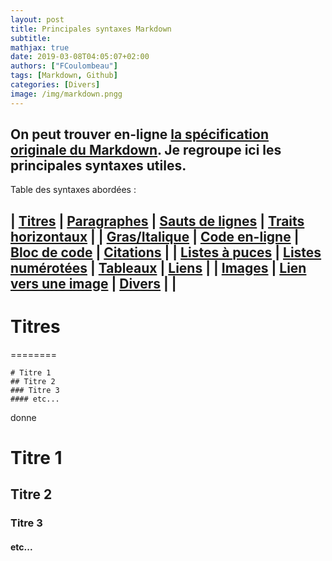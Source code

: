 ```yaml
---
layout: post
title: Principales syntaxes Markdown
subtitle: 
mathjax: true
date: 2019-03-08T04:05:07+02:00
authors: ["FCoulombeau"]
tags: [Markdown, Github]
categories: [Divers]
image: /img/markdown.pngg
---
```


On peut trouver en-ligne [la spécification originale du Markdown](https://daringfireball.net/projects/markdown/). Je regroupe ici les principales syntaxes utiles.
------

Table des syntaxes abordées :

| [Titres](#titres) | [Paragraphes](#paragraphes) | [Sauts de lignes](#sauts-de-lignes) | [Traits horizontaux](#traits-horizontaux) |
| [Gras/Italique](#gras-italique) | [Code en-ligne](#code-en-ligne) | [Bloc de code](#bloc-de-code) | [Citations](#citations) |
| [Listes à puces](#listes-à-puces) | [Listes numérotées](#listes-numérotées) | [Tableaux](#tableaux) | [Liens](#liens) |
| [Images](#images) | [Lien vers une image](#lien-vers-une-image) | [Divers](#divers) |  |
------

# Titres
========
```
# Titre 1
## Titre 2
### Titre 3
#### etc...
```
donne  
# Titre 1
## Titre 2
### Titre 3
#### etc...
